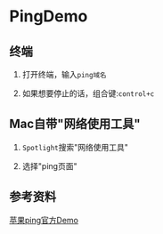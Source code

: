 # PingDemo


## 终端

1. 打开终端，输入`ping域名`

2. 如果想要停止的话，组合键:`control+c`

## Mac自带"网络使用工具"

1. `Spotlight`搜索"网络使用工具"

2. 选择"ping页面"

## 参考资料

[苹果ping官方Demo](https://developer.apple.com/library/archive/samplecode/SimplePing/Listings/Common_SimplePing_m.html#//apple_ref/doc/uid/DTS10000716-Common_SimplePing_m-DontLinkElementID_4)
